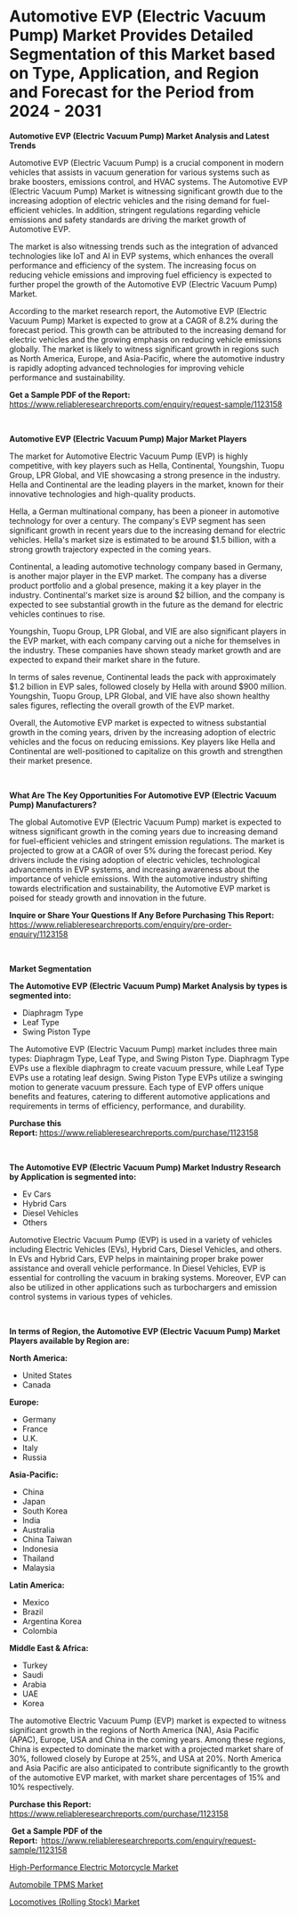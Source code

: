 <p><h1>Automotive EVP (Electric Vacuum Pump) Market Provides Detailed Segmentation of this Market based on Type, Application, and Region and Forecast for the Period from 2024 - 2031</h1></p><p><strong>Automotive EVP (Electric Vacuum Pump) Market Analysis and Latest Trends</strong></p>
<p><p>Automotive EVP (Electric Vacuum Pump) is a crucial component in modern vehicles that assists in vacuum generation for various systems such as brake boosters, emissions control, and HVAC systems. The Automotive EVP (Electric Vacuum Pump) Market is witnessing significant growth due to the increasing adoption of electric vehicles and the rising demand for fuel-efficient vehicles. In addition, stringent regulations regarding vehicle emissions and safety standards are driving the market growth of Automotive EVP.</p><p>The market is also witnessing trends such as the integration of advanced technologies like IoT and AI in EVP systems, which enhances the overall performance and efficiency of the system. The increasing focus on reducing vehicle emissions and improving fuel efficiency is expected to further propel the growth of the Automotive EVP (Electric Vacuum Pump) Market.</p><p>According to the market research report, the Automotive EVP (Electric Vacuum Pump) Market is expected to grow at a CAGR of 8.2% during the forecast period. This growth can be attributed to the increasing demand for electric vehicles and the growing emphasis on reducing vehicle emissions globally. The market is likely to witness significant growth in regions such as North America, Europe, and Asia-Pacific, where the automotive industry is rapidly adopting advanced technologies for improving vehicle performance and sustainability.</p></p>
<p><strong>Get a Sample PDF of the Report:&nbsp;</strong> <a href="https://www.reliableresearchreports.com/enquiry/request-sample/1123158">https://www.reliableresearchreports.com/enquiry/request-sample/1123158</a></p>
<p>&nbsp;</p>
<p><strong>Automotive EVP (Electric Vacuum Pump) Major Market Players</strong></p>
<p><p>The market for Automotive Electric Vacuum Pump (EVP) is highly competitive, with key players such as Hella, Continental, Youngshin, Tuopu Group, LPR Global, and VIE showcasing a strong presence in the industry. Hella and Continental are the leading players in the market, known for their innovative technologies and high-quality products.</p><p>Hella, a German multinational company, has been a pioneer in automotive technology for over a century. The company's EVP segment has seen significant growth in recent years due to the increasing demand for electric vehicles. Hella's market size is estimated to be around $1.5 billion, with a strong growth trajectory expected in the coming years.</p><p>Continental, a leading automotive technology company based in Germany, is another major player in the EVP market. The company has a diverse product portfolio and a global presence, making it a key player in the industry. Continental's market size is around $2 billion, and the company is expected to see substantial growth in the future as the demand for electric vehicles continues to rise.</p><p>Youngshin, Tuopu Group, LPR Global, and VIE are also significant players in the EVP market, with each company carving out a niche for themselves in the industry. These companies have shown steady market growth and are expected to expand their market share in the future.</p><p>In terms of sales revenue, Continental leads the pack with approximately $1.2 billion in EVP sales, followed closely by Hella with around $900 million. Youngshin, Tuopu Group, LPR Global, and VIE have also shown healthy sales figures, reflecting the overall growth of the EVP market.</p><p>Overall, the Automotive EVP market is expected to witness substantial growth in the coming years, driven by the increasing adoption of electric vehicles and the focus on reducing emissions. Key players like Hella and Continental are well-positioned to capitalize on this growth and strengthen their market presence.</p></p>
<p>&nbsp;</p>
<p><strong>What Are The Key Opportunities For Automotive EVP (Electric Vacuum Pump) Manufacturers?</strong></p>
<p><p>The global Automotive EVP (Electric Vacuum Pump) market is expected to witness significant growth in the coming years due to increasing demand for fuel-efficient vehicles and stringent emission regulations. The market is projected to grow at a CAGR of over 5% during the forecast period. Key drivers include the rising adoption of electric vehicles, technological advancements in EVP systems, and increasing awareness about the importance of vehicle emissions. With the automotive industry shifting towards electrification and sustainability, the Automotive EVP market is poised for steady growth and innovation in the future.</p></p>
<p><strong>Inquire or Share Your Questions If Any Before Purchasing This Report:</strong> <a href="https://www.reliableresearchreports.com/enquiry/pre-order-enquiry/1123158">https://www.reliableresearchreports.com/enquiry/pre-order-enquiry/1123158</a></p>
<p>&nbsp;</p>
<p><strong>Market Segmentation</strong></p>
<p><strong>The Automotive EVP (Electric Vacuum Pump) Market Analysis by types is segmented into:</strong></p>
<p><ul><li>Diaphragm Type</li><li>Leaf Type</li><li>Swing Piston Type</li></ul></p>
<p><p>The Automotive EVP (Electric Vacuum Pump) market includes three main types: Diaphragm Type, Leaf Type, and Swing Piston Type. Diaphragm Type EVPs use a flexible diaphragm to create vacuum pressure, while Leaf Type EVPs use a rotating leaf design. Swing Piston Type EVPs utilize a swinging motion to generate vacuum pressure. Each type of EVP offers unique benefits and features, catering to different automotive applications and requirements in terms of efficiency, performance, and durability.</p></p>
<p><strong>Purchase this Report:&nbsp;</strong><a href="https://www.reliableresearchreports.com/purchase/1123158">https://www.reliableresearchreports.com/purchase/1123158</a></p>
<p>&nbsp;</p>
<p><strong>The Automotive EVP (Electric Vacuum Pump) Market Industry Research by Application is segmented into:</strong></p>
<p><ul><li>Ev Cars</li><li>Hybrid Cars</li><li>Diesel Vehicles</li><li>Others</li></ul></p>
<p><p>Automotive Electric Vacuum Pump (EVP) is used in a variety of vehicles including Electric Vehicles (EVs), Hybrid Cars, Diesel Vehicles, and others. In EVs and Hybrid Cars, EVP helps in maintaining proper brake power assistance and overall vehicle performance. In Diesel Vehicles, EVP is essential for controlling the vacuum in braking systems. Moreover, EVP can also be utilized in other applications such as turbochargers and emission control systems in various types of vehicles.</p></p>
<p>&nbsp;</p>
<p><strong>In terms of Region, the Automotive EVP (Electric Vacuum Pump) Market Players available by Region are:</strong></p>
<p>
    <p> <strong> North America: </strong>
        <ul>
            <li>United States</li>
            <li>Canada</li>
        </ul>
        </p> 
    <p> <strong> Europe: </strong>
        <ul>
            <li>Germany</li>
            <li>France</li>
            <li>U.K.</li>
            <li>Italy</li>
            <li>Russia</li>
        </ul>
        </p> 
    <p> <strong> Asia-Pacific: </strong>
        <ul>
            <li>China</li>
            <li>Japan</li>
            <li>South Korea</li>
            <li>India</li>
            <li>Australia</li>
            <li>China Taiwan</li>
            <li>Indonesia</li>
            <li>Thailand</li>
            <li>Malaysia</li>
        </ul>
        </p> 
    <p> <strong> Latin America: </strong>
        <ul>
            <li>Mexico</li>
            <li>Brazil</li>
            <li>Argentina Korea</li>
            <li>Colombia</li>
        </ul>
        </p> 
    <p> <strong> Middle East & Africa: </strong>
        <ul>
            <li>Turkey</li>
            <li>Saudi</li>
            <li>Arabia</li>
            <li>UAE</li>
            <li>Korea</li>
        </ul>
    </p>
    </p>
<p><p>The automotive Electric Vacuum Pump (EVP) market is expected to witness significant growth in the regions of North America (NA), Asia Pacific (APAC), Europe, USA and China in the coming years. Among these regions, China is expected to dominate the market with a projected market share of 30%, followed closely by Europe at 25%, and USA at 20%. North America and Asia Pacific are also anticipated to contribute significantly to the growth of the automotive EVP market, with market share percentages of 15% and 10% respectively.</p></p>
<p><strong>Purchase this Report: </strong><a href="https://www.reliableresearchreports.com/purchase/1123158">https://www.reliableresearchreports.com/purchase/1123158</a></p>
<p>&nbsp;<strong>Get a Sample PDF of the Report:&nbsp;&nbsp;</strong><a href="https://www.reliableresearchreports.com/enquiry/request-sample/1123158">https://www.reliableresearchreports.com/enquiry/request-sample/1123158</a></p>
<p><strong></strong></p>
<p><p><a href="https://github.com/Angelnienowdseej3e45z3p8c/Market-Research-Report-List-1/blob/main/high-performance-electric-motorcycle-market.md">High-Performance Electric Motorcycle Market</a></p><p><a href="https://github.com/brentleyjimmiealvaradoz4l1rea/Market-Research-Report-List-1/blob/main/automobile-tpms-market.md">Automobile TPMS Market</a></p><p><a href="https://github.com/eeaveuhhh/Market-Research-Report-List-1/blob/main/locomotives-rolling-stock-market.md">Locomotives (Rolling Stock) Market</a></p></p>